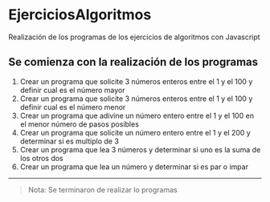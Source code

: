 # EjerciciosAlgoritmos
Realización de los programas de los ejercicios de algoritmos con Javascript
## Se comienza con la realización de los programas
1. Crear un programa que solicite 3 números enteros entre el 1 y el 100 y definir cual es el número mayor
2. Crear un programa que solicite 3 números enteros entre el 1 y el 100 y definir cual es el número menor
3. Crear un programa que adivine un número entero entre el 1 y el 100 en el menor número de pasos posibles
4. Crear un programa que solicite un número entero entre el 1 y el 200 y determinar si es multiplo de 3
5. Crear un programa que lea 3 números y determinar si uno es la suma de los otros dos
6. Crear un programa que lea un número y determinar si es par o impar 

----

> Nota: Se terminaron de realizar lo programas
